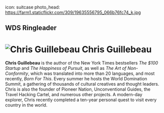 icon: suitcase
photo_head: https://farm1.staticflickr.com/309/19635556795_066b76fc74_k.jpg

## WDS Ringleader

# ![Chris Guillebeau](http://imgs.wds.fm/chris-guillebeau-round.png) Chris Guillebeau

<div class="zig-zags_blue"></div>

**Chris Guillebeau** is the author of the New York Times bestsellers *The $100 Startup* and *The Happiness of Pursuit*, as well as *The Art of Non-Conformity*, which was translated into more than 20 languages, and most recently, *Born For This*. Every summer he hosts the World Domination Summit, a gathering of thousands of cultural creatives and thought leaders. Chris is also the founder of Pioneer Nation, Unconventional Guides, the Travel Hacking Cartel, and numerous other projects. A modern-day explorer, Chris recently completed a ten-year personal quest to visit every country in the world.
